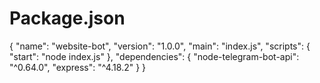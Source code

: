 # Package.json
{
  "name": "website-bot",
  "version": "1.0.0",
  "main": "index.js",
  "scripts": {
    "start": "node index.js"
  },
  "dependencies": {
    "node-telegram-bot-api": "^0.64.0",
    "express": "^4.18.2"
  }
}
